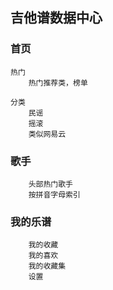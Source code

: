 ## 吉他谱数据中心

### 首页

    热门
        热门推荐类，榜单

    分类
        民谣
        摇滚
        类似网易云

### 歌手
        头部热门歌手
        按拼音字母索引

### 我的乐谱
        我的收藏
        我的喜欢
        我的收藏集
        设置
